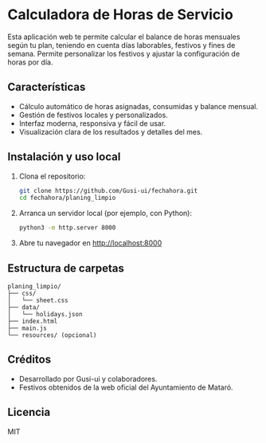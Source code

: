 # Calculadora de Horas de Servicio

Esta aplicación web te permite calcular el balance de horas mensuales según tu plan, teniendo en cuenta días laborables, festivos y fines de semana. Permite personalizar los festivos y ajustar la configuración de horas por día.

## Características

- Cálculo automático de horas asignadas, consumidas y balance mensual.
- Gestión de festivos locales y personalizados.
- Interfaz moderna, responsiva y fácil de usar.
- Visualización clara de los resultados y detalles del mes.

## Instalación y uso local

1. Clona el repositorio:
   ```sh
   git clone https://github.com/Gusi-ui/fechahora.git
   cd fechahora/planing_limpio
   ```
2. Arranca un servidor local (por ejemplo, con Python):
   ```sh
   python3 -m http.server 8000
   ```
3. Abre tu navegador en [http://localhost:8000](http://localhost:8000)

## Estructura de carpetas

```
planing_limpio/
├── css/
│   └── sheet.css
├── data/
│   └── holidays.json
├── index.html
├── main.js
└── resources/ (opcional)
```

## Créditos

- Desarrollado por Gusi-ui y colaboradores.
- Festivos obtenidos de la web oficial del Ayuntamiento de Mataró.

## Licencia

MIT
